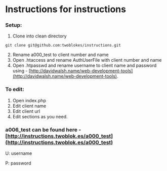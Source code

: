# Instructions for instructions

### Setup:

1. Clone into clean directory
```
git clone git@github.com:twoblokes/instructions.git
```

2. Rename a000_test to client number and name
3. Open .htaccess and rename AuthUserFile with client number and name
4. Open .htpasswd and rename username to client name and password using - [http://davidwalsh.name/web-development-tools](http://davidwalsh.name/web-development-tools).


### To edit:

1. Open index.php
2. Edit client name
3. Edit client url
4. Edit sections as you need.


### a006_test can be found here - [http://instructions.twoblok.es/a000_test](http://instructions.twoblok.es/a000_test)

U: username

P: password